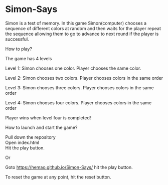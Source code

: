 # Simon-Says

Simon is a test of memory. In this game Simon(computer) chooses a sequence of different colors at random and then waits for  the player repeat the sequence allowing them to go to advance to next round if the player is successful.


How to play?

The game has 4 levels

Level 1:
Simon chooses one color. Player chooses the same color.

Level 2:
Simon chooses two colors. Player chooses colors in the same order

Level 3:
Simon chooses three colors. Player chooses colors in the same order

Level 4:
Simon chooses four colors. Player chooses colors in the same order

Player wins when level four is completed!

How to launch and start the game?

Pull down the repository\
Open index.html\
Hit the play button.

Or

Goto https://hemao.github.io/Simon-Says/ hit the play button.

To reset the game at any point, hit the reset button.




